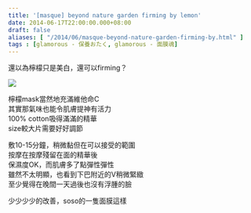```yaml
---
title: '[masque] beyond nature garden firming by lemon'
date: 2014-06-17T22:00:00.000+08:00
draft: false
aliases: [ "/2014/06/masque-beyond-nature-garden-firming-by.html" ]
tags : [glamorous - 保養おたく, glamorous - 面膜魂]
---
```


還以為檸檬只是美白，還可以firming？  

[![](https://4.bp.blogspot.com/-84ade1EN4hM/XEMiQZ5SToI/AAAAAAAAFuQ/a0Q3pRlDO9Au1jTauCi8bLPAujsc8O3ZgCLcBGAs/s640/14196608187_efa2d80e17_z.jpg)](https://4.bp.blogspot.com/-84ade1EN4hM/XEMiQZ5SToI/AAAAAAAAFuQ/a0Q3pRlDO9Au1jTauCi8bLPAujsc8O3ZgCLcBGAs/s1600/14196608187_efa2d80e17_z.jpg)

檸檬mask當然地充滿維他命C  
其實那氣味也能令肌膚提神有活力  
100% cotton吸得滿滿的精華  
size較大片需要好好調節  
  
敷10-15分鐘，稍微黏但在可以接受的範圍  
按摩在按摩殘留在面的精華後  
保濕度OK，而肌膚多了點彈性彈性  
雖然不太明顯，也看到下巴附近的V稍微緊緻  
至少覺得在晚間一天過後也沒有浮腫的臉  
  
少少少少的改善，soso的一隻面膜這樣